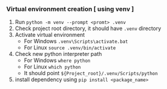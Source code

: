 ### Virtual environment creation [ using venv ]

1. Run ```python -m venv --prompt <promt> .venv``` 
2. Check project root directory, it should have ```.venv``` directory
3. Activate virtual environment 
    - For Windows  ```.venv\Scripts\activate.bat```
    - For Linux  ```source .venv/bin/activate```
4. Check new python interpreter path    
    - For Windows  ```where python```
    - For Linux  ```which python```
    - It should point ```${Project_root}/.venv/Scripts/python```
5. install dependency using ```pip install <package_name>```